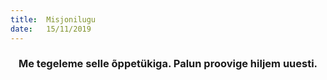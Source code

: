 ```yaml
---
title:  Misjonilugu
date:   15/11/2019
---
```


### <center>Me tegeleme selle õppetükiga. Palun proovige hiljem uuesti.</center>